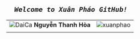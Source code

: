 ## **_`   Welcome to Xuân Pháo GitHub!   `_**
|  | |
| :---: | :---: |
| ![DaiCa](https://user-images.githubusercontent.com/83102917/224762789-b8ded563-bcf5-4d1c-b0f4-dc3300b00cd3.png) **Nguyễn Thanh Hòa** | ![xuanphao](https://user-images.githubusercontent.com/83102917/224814542-46186aec-298b-4b4b-a9de-9232ebf9c2a8.svg) |
| | |




 

<!-- <a href="https://www.youtube.com/channel/UCxvQ4j_oWcUrUkGbHWs4dLw" target="_blank">
  <img src="xuanphao.svg" width="1200" alt="XuanPhao" />
</a> -->


